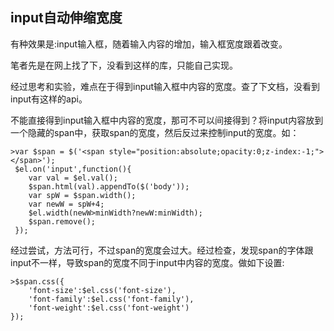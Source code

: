 ## input自动伸缩宽度

有种效果是:input输入框，随着输入内容的增加，输入框宽度跟着改变。

笔者先是在网上找了下，没看到这样的库，只能自己实现。

经过思考和实验，难点在于得到input输入框中内容的宽度。查了下文档，没看到input有这样的api。

不能直接得到input输入框中内容的宽度，那可不可以间接得到？将input内容放到一个隐藏的span中，获取span的宽度，然后反过来控制input的宽度。如：

    >var $span = $('<span style="position:absolute;opacity:0;z-index:-1;"></span>');
     $el.on('input',function(){
        var val = $el.val();
        $span.html(val).appendTo($('body'));
        var spW = $span.width();
        var newW = spW+4;
        $el.width(newW>minWidth?newW:minWidth);
        $span.remove();
     });
经过尝试，方法可行，不过span的宽度会过大。经过检查，发现span的字体跟input不一样，导致span的宽度不同于input中内容的宽度。做如下设置:

    >$span.css({
        'font-size':$el.css('font-size'),
        'font-family':$el.css('font-family'),
        'font-weight':$el.css('font-weight')
    });